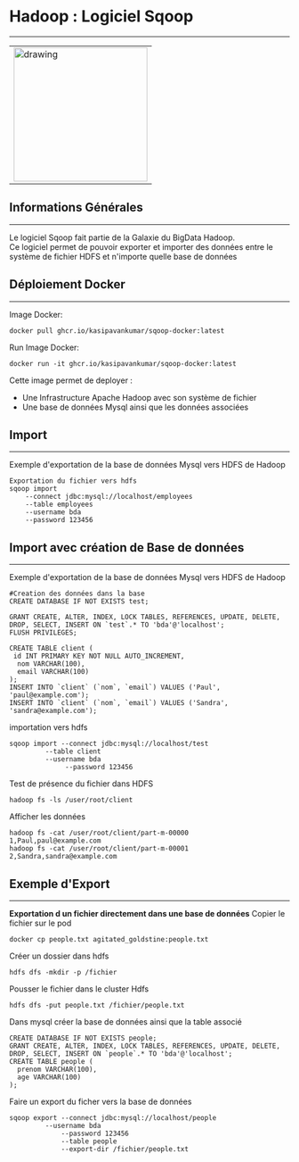 ﻿## <h1>Hadoop : Logiciel Sqoop</h1>
***
<table><tr>
  <td><img src="https://github.com/user-attachments/assets/62ab5754-1b98-4a7f-9059-9f434548bea7" alt="drawing" height="240px"/></td>
</tr></table>

## Informations Générales
***
Le logiciel Sqoop fait partie de la Galaxie du BigData Hadoop.<br/>
Ce logiciel permet de pouvoir exporter et importer des données entre le système de fichier HDFS et n'importe quelle base de données

## Déploiement Docker
***
Image Docker:<br/>
```
docker pull ghcr.io/kasipavankumar/sqoop-docker:latest
```
Run Image Docker:<br/>
```
docker run -it ghcr.io/kasipavankumar/sqoop-docker:latest
```
Cette image permet de deployer :
* Une Infrastructure Apache Hadoop avec son système de fichier
* Une base de données Mysql ainsi que les données associées

## Import
***
Exemple d'exportation de la base de données Mysql vers HDFS de Hadoop
```
Exportation du fichier vers hdfs
sqoop import 
    --connect jdbc:mysql://localhost/employees 
    --table employees 
    --username bda 
    --password 123456
```
## Import avec création de Base de données
***
Exemple d'exportation de la base de données Mysql vers HDFS de Hadoop
```
#Creation des données dans la base
CREATE DATABASE IF NOT EXISTS test;

GRANT CREATE, ALTER, INDEX, LOCK TABLES, REFERENCES, UPDATE, DELETE, DROP, SELECT, INSERT ON `test`.* TO 'bda'@'localhost';
FLUSH PRIVILEGES;

CREATE TABLE client (
 id INT PRIMARY KEY NOT NULL AUTO_INCREMENT,
  nom VARCHAR(100),
  email VARCHAR(100)
);
INSERT INTO `client` (`nom`, `email`) VALUES ('Paul', 'paul@example.com');
INSERT INTO `client` (`nom`, `email`) VALUES ('Sandra', 'sandra@example.com');
```
importation vers hdfs
```
sqoop import --connect jdbc:mysql://localhost/test
	     --table client
	     --username bda
              --password 123456
```
Test de présence du fichier dans HDFS
```
hadoop fs -ls /user/root/client
```
Afficher les données
```
hadoop fs -cat /user/root/client/part-m-00000
1,Paul,paul@example.com
hadoop fs -cat /user/root/client/part-m-00001
2,Sandra,sandra@example.com
```
## Exemple d'Export
***
**Exportation d un fichier directement dans une base de données**
Copier le fichier sur le pod
```
docker cp people.txt agitated_goldstine:people.txt
```
Créer un dossier dans hdfs
```
hdfs dfs -mkdir -p /fichier
```
Pousser le fichier dans le cluster Hdfs
```
hdfs dfs -put people.txt /fichier/people.txt
```
Dans mysql créer la base de données ainsi que la table associé
```
CREATE DATABASE IF NOT EXISTS people;
GRANT CREATE, ALTER, INDEX, LOCK TABLES, REFERENCES, UPDATE, DELETE, DROP, SELECT, INSERT ON `people`.* TO 'bda'@'localhost';
CREATE TABLE people (
  prenom VARCHAR(100),
  age VARCHAR(100)
);
```
Faire un export du ficher vers la base de données
```
sqoop export --connect jdbc:mysql://localhost/people
	     --username bda
             --password 123456
             --table people
             --export-dir /fichier/people.txt
```
